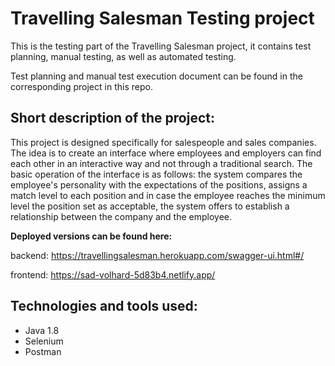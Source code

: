 # Travelling Salesman Testing project

This is the testing part of the Travelling Salesman project, it contains test planning, manual testing, as well as automated testing.

Test planning and manual test execution document can be found in the corresponding project in this repo.

## Short description of the project:
This project is designed specifically for salespeople and sales companies. The idea is to create an interface where employees and employers can find each other in an interactive way and not through a traditional search. The basic operation of the interface is as follows: the system compares the employee's personality with the expectations of the positions, assigns a match level to each position and in case the employee reaches the minimum level the position set as acceptable, the system offers to establish a relationship between the company and the employee.

**Deployed versions can be found here:**

backend:
https://travellingsalesman.herokuapp.com/swagger-ui.html#/

frontend:
https://sad-volhard-5d83b4.netlify.app/

## Technologies and tools used:
- Java 1.8
- Selenium
- Postman
